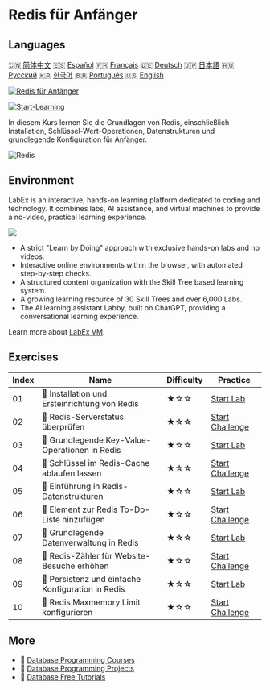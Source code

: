 # Redis für Anfänger

## Languages

🇨🇳 [简体中文](README_zh.md) 🇪🇸 [Español](README_es.md) 🇫🇷 [Français](README_fr.md) 🇩🇪 [Deutsch](README_de.md) 🇯🇵 [日本語](README_ja.md) 🇷🇺 [Русский](README_ru.md) 🇰🇷 [한국어](README_ko.md) 🇧🇷 [Português](README_pt.md) 🇺🇸 [English](README.md) 

[![Redis für Anfänger](https://cover-creator.labex.io/redis-for-beginners.png?lang=de)](https://labex.io/de/courses/redis-for-beginners)

[![Start-Learning](https://img.shields.io/badge/Start-Learning-whitesmoke?style=for-the-badge)](https://labex.io/de/courses/redis-for-beginners)

In diesem Kurs lernen Sie die Grundlagen von Redis, einschließlich Installation, Schlüssel-Wert-Operationen, Datenstrukturen und grundlegende Konfiguration für Anfänger.

![Redis](https://img.shields.io/badge/Redis-whitesmoke?style=for-the-badge&logo=redis)


## Environment

LabEx is an interactive, hands-on learning platform dedicated to coding and technology. It combines labs, AI assistance, and virtual machines to provide a no-video, practical learning experience.

![](https://tutorial-screenshot.getvm.io/images/vm-1725247253.png)

- A strict "Learn by Doing" approach with exclusive hands-on labs and no videos.
- Interactive online environments within the browser, with automated step-by-step checks.
- A structured content organization with the Skill Tree based learning system.
- A growing learning resource of 30 Skill Trees and over 6,000 Labs.
- The AI learning assistant Labby, built on ChatGPT, providing a conversational learning experience.

Learn more about [LabEx VM](https://support.labex.io/using-labex/virtual-machine).

## Exercises

|   Index | Name                                              | Difficulty   | Practice                                                                                                                            |
|---------|---------------------------------------------------|--------------|-------------------------------------------------------------------------------------------------------------------------------------|
|      01 | 📖 Installation und Ersteinrichtung von Redis     | ★☆☆          | <a target='_blank' href='https://labex.io/de/tutorials/redis-installation-and-initial-setup-of-redis-552075'>Start Lab</a>          |
|      02 | 🎯 Redis-Serverstatus überprüfen                  | ★☆☆          | <a target='_blank' href='https://labex.io/de/tutorials/redis-verify-redis-server-status-552152'>Start Challenge</a>                 |
|      03 | 📖 Grundlegende Key-Value-Operationen in Redis    | ★☆☆          | <a target='_blank' href='https://labex.io/de/tutorials/redis-basic-key-value-operations-in-redis-552077'>Start Lab</a>              |
|      04 | 🎯 Schlüssel im Redis-Cache ablaufen lassen       | ★☆☆          | <a target='_blank' href='https://labex.io/de/tutorials/redis-expire-keys-in-redis-cache-552156'>Start Challenge</a>                 |
|      05 | 📖 Einführung in Redis-Datenstrukturen            | ★☆☆          | <a target='_blank' href='https://labex.io/de/tutorials/redis-introduction-to-redis-data-structures-552078'>Start Lab</a>            |
|      06 | 🎯 Element zur Redis To-Do-Liste hinzufügen       | ★☆☆          | <a target='_blank' href='https://labex.io/de/tutorials/redis-add-item-to-redis-to-do-list-552161'>Start Challenge</a>               |
|      07 | 📖 Grundlegende Datenverwaltung in Redis          | ★☆☆          | <a target='_blank' href='https://labex.io/de/tutorials/redis-basic-data-management-in-redis-552076'>Start Lab</a>                   |
|      08 | 🎯 Redis-Zähler für Website-Besuche erhöhen       | ★☆☆          | <a target='_blank' href='https://labex.io/de/tutorials/redis-increment-redis-counter-for-website-visits-552163'>Start Challenge</a> |
|      09 | 📖 Persistenz und einfache Konfiguration in Redis | ★☆☆          | <a target='_blank' href='https://labex.io/de/tutorials/redis-persistence-and-simple-configuration-in-redis-552079'>Start Lab</a>    |
|      10 | 🎯 Redis Maxmemory Limit konfigurieren            | ★☆☆          | <a target='_blank' href='https://labex.io/de/tutorials/redis-configure-redis-maxmemory-limit-552162'>Start Challenge</a>            |

## More

- 🔗 [Database Programming Courses](https://github.com/labex-labs/awesome-programming-courses)
- 🔗 [Database Programming Projects](https://github.com/labex-labs/awesome-programming-projects)
- 🔗 [Database Free Tutorials](https://github.com/labex-labs/redis-free-tutorials)

